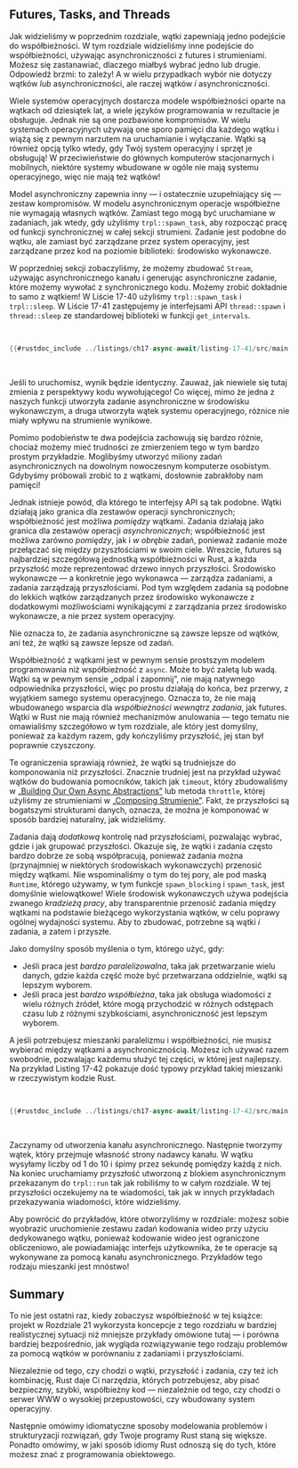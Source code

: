 ## Futures, Tasks, and Threads

Jak widzieliśmy w poprzednim rozdziale, wątki zapewniają jedno podejście do współbieżności.
W tym rozdziale widzieliśmy inne podejście do współbieżności, używając asynchroniczności z
futures i strumieniami. Możesz się zastanawiać, dlaczego miałbyś wybrać jedno lub drugie. Odpowiedź brzmi: to zależy! A w wielu przypadkach wybór nie dotyczy wątków
*lub* asynchroniczności, ale raczej wątków *i* asynchroniczności.

Wiele systemów operacyjnych dostarcza modele współbieżności oparte na wątkach od
dziesiątek lat, a wiele języków programowania w rezultacie je obsługuje.
Jednak nie są one pozbawione kompromisów. W wielu systemach operacyjnych
używają one sporo pamięci dla każdego wątku i wiążą się z pewnym narzutem na
uruchamianie i wyłączanie. Wątki są również opcją tylko wtedy, gdy Twój
system operacyjny i sprzęt je obsługują! W przeciwieństwie do głównych komputerów stacjonarnych i mobilnych, niektóre systemy wbudowane w ogóle nie mają systemu operacyjnego, więc nie mają też
wątków!

Model asynchroniczny zapewnia inny — i ostatecznie uzupełniający się — zestaw
kompromisów. W modelu asynchronicznym operacje współbieżne nie wymagają własnych
wątków. Zamiast tego mogą być uruchamiane w zadaniach, jak wtedy, gdy użyliśmy `trpl::spawn_task`, aby
rozpocząć pracę od funkcji synchronicznej w całej sekcji strumieni. Zadanie
jest podobne do wątku, ale zamiast być zarządzane przez system operacyjny,
jest zarządzane przez kod na poziomie biblioteki: środowisko wykonawcze.

W poprzedniej sekcji zobaczyliśmy, że możemy zbudować `Stream`, używając asynchronicznego
kanału i generując asynchroniczne zadanie, które możemy wywołać z synchronicznego kodu. Możemy
zrobić dokładnie to samo z wątkiem! W Liście 17-40 użyliśmy
`trpl::spawn_task` i `trpl::sleep`. W Liście 17-41 zastępujemy je interfejsami API `thread::spawn` i `thread::sleep` ze standardowej biblioteki w funkcji `get_intervals`.

<Listing number="17-41" caption="Using the `std::thread` APIs instead of the async `trpl` APIs for the `get_intervals` function" file-name="src/main.rs">

```rust
{{#rustdoc_include ../listings/ch17-async-await/listing-17-41/src/main.rs:threads}}
```

</Listing>

Jeśli to uruchomisz, wynik będzie identyczny. Zauważ, jak niewiele się tutaj zmienia
z perspektywy kodu wywołującego! Co więcej, mimo że jedna z naszych
funkcji utworzyła zadanie asynchroniczne w środowisku wykonawczym, a druga utworzyła
wątek systemu operacyjnego, różnice nie miały wpływu na strumienie wynikowe.

Pomimo podobieństw te dwa podejścia zachowują się bardzo różnie, chociaż
możemy mieć trudności ze zmierzeniem tego w tym bardzo prostym przykładzie. Moglibyśmy
utworzyć miliony zadań asynchronicznych na dowolnym nowoczesnym komputerze osobistym. Gdybyśmy próbowali zrobić to
z wątkami, dosłownie zabrakłoby nam pamięci!

Jednak istnieje powód, dla którego te interfejsy API są tak podobne. Wątki działają jako granica
dla zestawów operacji synchronicznych; współbieżność jest możliwa *pomiędzy* wątkami.
Zadania działają jako granica dla zestawów operacji *asynchronicznych*; współbieżność jest możliwa
zarówno *pomiędzy*, jak i *w obrębie* zadań, ponieważ zadanie może przełączać się między
przyszłościami w swoim ciele. Wreszcie, futures są najbardziej szczegółową jednostką
współbieżności w Rust, a każda przyszłość może reprezentować drzewo innych przyszłości. Środowisko wykonawcze — a konkretnie jego wykonawca — zarządza zadaniami, a zadania zarządzają przyszłościami. Pod tym względem zadania są podobne do lekkich wątków zarządzanych przez środowisko wykonawcze z
dodatkowymi możliwościami wynikającymi z zarządzania przez środowisko wykonawcze, a nie przez
system operacyjny.

Nie oznacza to, że zadania asynchroniczne są zawsze lepsze od wątków, ani też, że wątki są zawsze lepsze od zadań.

Współbieżność z wątkami jest w pewnym sensie prostszym modelem programowania niż
współbieżność z `async`. Może to być zaletą lub wadą. Wątki są
w pewnym sensie „odpal i zapomnij”, nie mają natywnego odpowiednika przyszłości, więc
po prostu działają do końca, bez przerwy, z wyjątkiem samego systemu operacyjnego. Oznacza to, że nie mają wbudowanego wsparcia dla *współbieżności wewnątrz zadania*,
jak futures. Wątki w Rust nie mają również mechanizmów anulowania —
tego tematu nie omawialiśmy szczegółowo w tym rozdziale, ale który jest domyślny,
ponieważ za każdym razem, gdy kończyliśmy przyszłość, jej stan był poprawnie czyszczony.

Te ograniczenia sprawiają również, że wątki są trudniejsze do komponowania niż przyszłości. Znacznie
trudniej jest na przykład używać wątków do budowania pomocników, takich jak
`timeout`, który zbudowaliśmy w [„Building Our Own Async Abstractions”][combining-futures]
lub metoda `throttle`, której użyliśmy ze strumieniami w [„Composing Strumienie”][streams].
Fakt, że przyszłości są bogatszymi strukturami danych, oznacza, że ​​można je komponować
w sposób bardziej naturalny, jak widzieliśmy.

Zadania dają *dodatkową* kontrolę nad przyszłościami, pozwalając wybrać, gdzie
i jak grupować przyszłości. Okazuje się, że wątki i zadania często
bardzo dobrze ze sobą współpracują, ponieważ zadania można (przynajmniej w niektórych środowiskach wykonawczych) przenosić
między wątkami. Nie wspominaliśmy o tym do tej pory, ale pod maską `Runtime`, którego używamy, w tym funkcje `spawn_blocking` i
`spawn_task`, jest domyślnie wielowątkowe! Wiele środowisk wykonawczych używa
podejścia zwanego *kradzieżą pracy*, aby transparentnie przenosić zadania między wątkami
na podstawie bieżącego wykorzystania wątków, w celu
poprawy ogólnej wydajności systemu. Aby to zbudować, potrzebne są
wątki *i* zadania, a zatem i przyszłe.

Jako domyślny sposób myślenia o tym, którego użyć, gdy:

- Jeśli praca jest *bardzo paralelizowalna*, taka jak przetwarzanie wielu danych, gdzie
każda część może być przetwarzana oddzielnie, wątki są lepszym wyborem.
- Jeśli praca jest *bardzo współbieżna*, taka jak obsługa wiadomości z wielu
różnych źródeł, które mogą przychodzić w różnych odstępach czasu lub z różnymi szybkościami,
asynchroniczność jest lepszym wyborem.

A jeśli potrzebujesz mieszanki paralelizmu i współbieżności, nie musisz
wybierać między wątkami a asynchronicznością. Możesz ich używać razem swobodnie, pozwalając każdemu
służyć tej części, w której jest najlepszy. Na przykład Listing 17-42 pokazuje dość
typowy przykład takiej mieszanki w rzeczywistym kodzie Rust.

<Listing number="17-42" caption="Sending messages with blocking code in a thread and awaiting the messages in an async block" file-name="src/main.rs">

```rust
{{#rustdoc_include ../listings/ch17-async-await/listing-17-42/src/main.rs:all}}
```

</Listing>

Zaczynamy od utworzenia kanału asynchronicznego. Następnie tworzymy wątek, który przejmuje
własność strony nadawcy kanału. W wątku wysyłamy
liczby od 1 do 10 i śpimy przez sekundę pomiędzy każdą z nich. Na koniec uruchamiamy
przyszłość utworzoną z blokiem asynchronicznym przekazanym do `trpl::run` tak jak robiliśmy to
w całym rozdziale. W tej przyszłości oczekujemy na te wiadomości, tak jak w
innych przykładach przekazywania wiadomości, które widzieliśmy.

Aby powrócić do przykładów, które otworzyliśmy w rozdziale: możesz sobie wyobrazić uruchomienie
zestawu zadań kodowania wideo przy użyciu dedykowanego wątku, ponieważ kodowanie wideo
jest ograniczone obliczeniowo, ale powiadamiając interfejs użytkownika, że ​​te operacje są wykonywane za pomocą
kanału asynchronicznego. Przykładów tego rodzaju mieszanki jest mnóstwo!

## Summary

To nie jest ostatni raz, kiedy zobaczysz współbieżność w tej książce: projekt w
Rozdziale 21 wykorzysta koncepcje z tego rozdziału w bardziej realistycznej sytuacji
niż mniejsze przykłady omówione tutaj — i porówna bardziej bezpośrednio, jak wygląda rozwiązywanie tego rodzaju problemów za pomocą wątków w porównaniu z zadaniami i przyszłościami.

Niezależnie od tego, czy chodzi o wątki, przyszłość i zadania, czy też ich kombinację, Rust daje Ci narzędzia, których potrzebujesz, aby pisać bezpieczny, szybki, współbieżny
kod — niezależnie od tego, czy chodzi o serwer WWW o wysokiej przepustowości, czy wbudowany system operacyjny.

Następnie omówimy idiomatyczne sposoby modelowania problemów i strukturyzacji rozwiązań,
gdy Twoje programy Rust staną się większe. Ponadto omówimy, w jaki sposób idiomy Rust
odnoszą się do tych, które możesz znać z programowania obiektowego.


[combining-futures]: ch17-03-more-futures.html#building-our-own-async-abstractions
[streams]: ch17-04-streams.html#composing-streams
